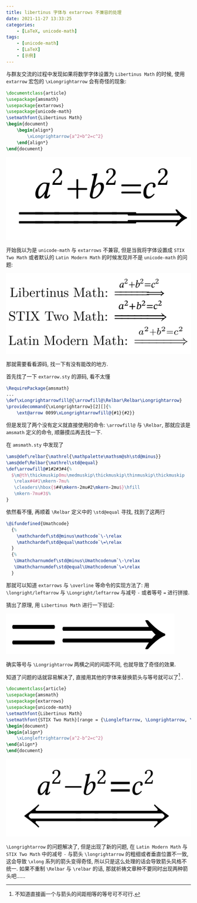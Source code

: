 ```yaml
---
title: libertinus 字体与 extarrows 不兼容的处理
date: 2021-11-27 13:33:25
categories: 
    - [LaTeX, unicode-math]
tags:
    - [unicode-math]
    - [LaTeX]
    - [示例]
---
```


与群友交流的过程中发现如果将数学字体设置为 `Libertinus Math` 的时候, 使用 `extarrow` 宏包的 `\xLongrightarrow` 会有奇怪的现象:

```tex
\documentclass{article}
\usepackage{amsmath}
\usepackage{extarrows}
\usepackage{unicode-math}
\setmathfont{Libertinus Math}
\begin{document}
    \begin{align*}
        \xLongrightarrow{a^2+b^2=c^2} 
    \end{align*}
\end{document}
```

![错误输出](https://raw.githubusercontent.com/syvshc/image/master/postimg/extarrows-and-libertinus/wrongoutput.png)

<!-- more -->

开始我以为是 `unicode-math` 与 `extarrows` 不兼容, 但是当我将字体设置成 `STIX Two Math` 或者默认的 `Latin Modern Math` 的时候发现并不是 `unicode-math` 的问题:

![对比](https://raw.githubusercontent.com/syvshc/image/master/postimg/extarrows-and-libertinus/compare.png)

那就需要看看源码, 找一下有没有能改的地方. 

首先找了一下 `extarrow.sty` 的源码, 看不太懂

```tex
\RequirePackage{amsmath}
...
\def\xLongrightarrowfill@{\arrowfill@\Relbar\Relbar\Longrightarrow}
\providecommand{\xLongrightarrow}[2][]{%
	\ext@arrow 0099\xLongrightarrowfill@{#1}{#2}}
```

但是发现了两个没有定义就直接使用的命令: `\arrowfill@` 与 `\Relbar`, 那就应该是 `amsmath` 定义的命令, 顺藤摸瓜再去找一下. 

在 `amsmath.sty` 中发现了

```tex
\ams@def\relbar{\mathrel{\mathpalette\mathsm@sh\std@minus}}
\ams@def\Relbar{\mathrel\std@equal}
\def\arrowfill@#1#2#3#4{%
  $\m@th\thickmuskip0mu\medmuskip\thickmuskip\thinmuskip\thickmuskip
   \relax#4#1\mkern-7mu%
   \cleaders\hbox{$#4\mkern-2mu#2\mkern-2mu$}\hfill
   \mkern-7mu#3$%
}
```

依然看不懂, 再顺着 `\Relbar` 定义中的 `\std@equal` 寻找, 找到了这两行

```tex
\@ifundefined{Umathcode}
  {%
    \mathchardef\std@minus\mathcode`\-\relax
    \mathchardef\std@equal\mathcode`\=\relax
  }
  {%
   \Umathcharnumdef\std@minus\Umathcodenum`\-\relax
   \Umathcharnumdef\std@equal\Umathcodenum`\=\relax
  }
```

那就可以知道 `extarrows` 与 `\overline` 等命令的实现方法了: 用 `\longright/leftarrow` 与 `\Longright/leftarrow` 与减号 `-` 或者等号 `=` 进行拼接. 

猜出了原理, 用 `Libertinus Math` 进行一下验证:

![= 与 `\Longrightarrow`](https://raw.githubusercontent.com/syvshc/image/master/postimg/extarrows-and-libertinus/equalandarrow.png)

确实等号与 `\Longrightarrow` 两横之间的间距不同, 也就导致了奇怪的效果. 

知道了问题的话就容易解决了, 直接用其他的字体来替换箭头与等号就可以了[^1] .

[^1]: 不知道直接画一个与箭头的间距相等的等号可不可行. 

```tex
\documentclass{article}
\usepackage{amsmath}
\usepackage{extarrows}
\usepackage{unicode-math}
\setmathfont{Libertinus Math}
\setmathfont{STIX Two Math}[range = {\Longleftarrow, \Longrightarrow, \equal}]
\begin{document}
\begin{align*}
    \xLongleftrightarrow{a^2-b^2=c^2}
\end{align*}
\end{document}
```

![](https://raw.githubusercontent.com/syvshc/image/master/postimg/extarrows-and-libertinus/right.png)

`\Longrightarrow` 的问题解决了, 但是出现了新的问题, 在 `Latin Modern Math` 与 `STIX Two Math` 中的减号 `-` 与箭头 `\longrightarrow` 的粗细或者垂直位置不一致, 这会导致 `\xlong` 系列的箭头变得奇怪, 所以只是这么处理的话会导致箭头风格不统一. 如果不重制 `\Relbar` 与 `\relbar` 的话, 那就祈祷文章种不要同时出现两种箭头吧……